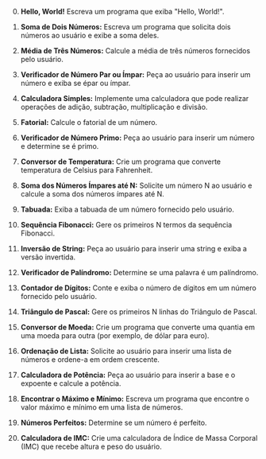 0. **Hello, World!**
   Escreva um programa que exiba "Hello, World!".

1. **Soma de Dois Números:**
   Escreva um programa que solicita dois números ao usuário e exibe a soma deles.

2. **Média de Três Números:**
   Calcule a média de três números fornecidos pelo usuário.

3. **Verificador de Número Par ou Ímpar:**
   Peça ao usuário para inserir um número e exiba se épar ou ímpar.

4. **Calculadora Simples:**
   Implemente uma calculadora que pode realizar operações de adição, subtração, multiplicação e divisão.

5. **Fatorial:**
   Calcule o fatorial de um número.

6. **Verificador de Número Primo:**
   Peça ao usuário para inserir um número e determine se é primo.

8. **Conversor de Temperatura:**
   Crie um programa que converte temperatura de Celsius para Fahrenheit.

9. **Soma dos Números Ímpares até N:**
   Solicite um número N ao usuário e calcule a soma dos números ímpares até N.

10. **Tabuada:**
    Exiba a tabuada de um número fornecido pelo usuário.

11. **Sequência Fibonacci:**
    Gere os primeiros N termos da sequência Fibonacci.

12. **Inversão de String:**
    Peça ao usuário para inserir uma string e exiba a versão invertida.

13. **Verificador de Palíndromo:**
    Determine se uma palavra é um palíndromo.

14. **Contador de Dígitos:**
    Conte e exiba o número de dígitos em um número fornecido pelo usuário.

15. **Triângulo de Pascal:**
    Gere os primeiros N linhas do Triângulo de Pascal.

16. **Conversor de Moeda:**
    Crie um programa que converte uma quantia em uma moeda para outra (por exemplo, de dólar para euro).

17. **Ordenação de Lista:**
    Solicite ao usuário para inserir uma lista de números e ordene-a em ordem crescente.

18. **Calculadora de Potência:**
    Peça ao usuário para inserir a base e o expoente e calcule a potência.

19. **Encontrar o Máximo e Mínimo:**
    Escreva um programa que encontre o valor máximo e mínimo em uma lista de números.

20. **Números Perfeitos:**
    Determine se um número é perfeito.

21. **Calculadora de IMC:**
    Crie uma calculadora de Índice de Massa Corporal (IMC) que recebe altura e peso do usuário.


